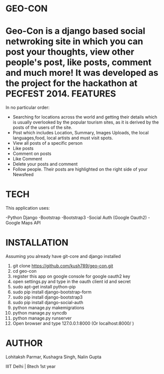 GEO-CON
==========

Geo-Con is a django based social netwroking site in which you can post your thoughts, view other people's post, like posts, comment and much more!
It was developed as the project for the hackathon at PECFEST 2014.
FEATURES
========

In no particular order:

- Searching for locations across the world and getting their details which is usually overlooked by the popular tourism sites, as it is derived by the posts of the users of the site.
- Post which includes Location, Summary, Images Uploads, the local languages,food, local artists and must visit spots. 
- View all posts of a specific person
- Like posts
- Comment on posts
- Like Comment
- Delete your posts and comment
- Follow people. Their posts are highlighted on the right side of your Newsfeed

TECH
====

This application uses:

-Python Django
-Bootstrap
-Bootstrap3
-Social Auth (Google Oauth2)
-Google Maps API

INSTALLATION
============

Assuming you already have git-core and django installed

1. git clone https://github.com/kush789/geo-con.git
2. cd geo-con
3. register this app on google console for google oauth2 key
4. open settings.py and type in the oauth client id and secret
3. sudo apt-get install python-pip
3. sudo pip install django-bootstrap-form
4. sudo pip install django-bootstrap3
5. sudo pip install django-social-auth
6. python manage.py makemigrations
7. python manage.py syncdb
8. python manage.py runserver
9. Open browser and type 127.0.0.1:8000 (Or localhost:8000/ )

AUTHOR
======

Lohitaksh Parmar, Kushagra Singh, Nalin Gupta

IIIT Delhi | Btech 1st year 






